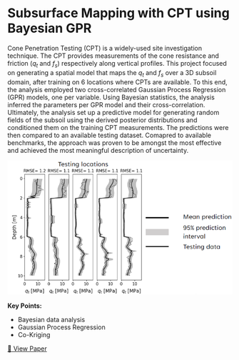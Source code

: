 # Subsurface Mapping with CPT using Bayesian GPR

Cone Penetration Testing (CPT) is a widely-used site investigation technique. The CPT provides measurements of the cone resistance and friction (*q<sub>t</sub>* and *f<sub>s</sub>*) respectively along vertical profiles. This project focused on generating a spatial model that maps the *q<sub>t</sub>* and *f<sub>s</sub>* over a 3D subsoil domain, after training on 6 locations where CPTs are available. To this end, the analysis employed two cross-correlated Gaussian Process Regression (GPR) models, one per variable. Using Bayesian statistics, the analysis inferred the parameters per GPR model and their cross-correlation. Ultimately, the analysis set up a predictive model for generating random fields of the subsoil using the derived posterior distributions and conditioned them on the training CPT measurements. The predictions were then compared to an available testing dataset. Comapred to available benchmarks, the approach was proven to be amongst the most effective and achieved the most meaningful description of uncertainty.  

<img src="../assets/baysic.png" alt="baysic" height="300"/>

**Key Points:**
- Bayesian data analysis
- Gaussian Process Regression
- Co-Kriging

[🔗 View Paper](https://ascelibrary.org/doi/abs/10.1061/AJRUA6.RUENG-975)